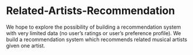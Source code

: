 # Related-Artists-Recommendation
We hope to explore the possibility of building a recommendation system with very limited data (no user’s ratings or user’s preference profile). We build a recommendation
system which recommends related musical artists given one artist.
